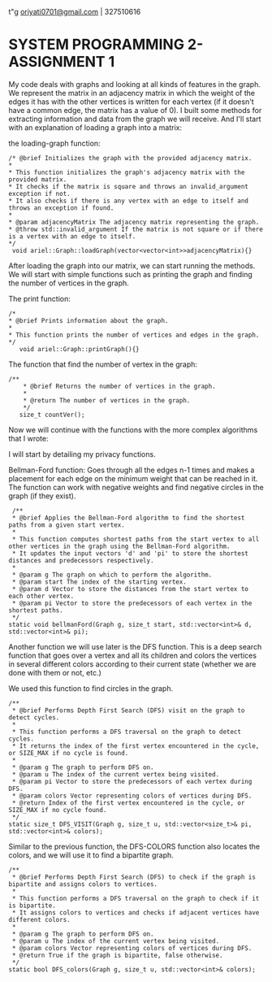 t"g oriyati0701@gmail.com | 327510616

# SYSTEM PROGRAMMING 2- ASSIGNMENT 1

My code deals with graphs and looking at all kinds of features in the graph.
We represent the matrix in an adjacency matrix in which the weight of the edges it has with the other vertices is written for each vertex (if it doesn't have a common edge, the matrix has a value of 0).
I built some methods for extracting information and data from the graph we will receive.
And I'll start with an explanation of loading a graph into a matrix:

 the loading-graph function:
 
    /* @brief Initializes the graph with the provided adjacency matrix.
    * 
    * This function initializes the graph's adjacency matrix with the provided matrix.
    * It checks if the matrix is square and throws an invalid_argument exception if not.
    * It also checks if there is any vertex with an edge to itself and throws an exception if found.
    * 
    * @param adjacencyMatrix The adjacency matrix representing the graph.
    * @throw std::invalid_argument If the matrix is not square or if there is a vertex with an edge to itself.
    */
     void ariel::Graph::loadGraph(vector<vector<int>>adjacencyMatrix){}

After loading the graph into our matrix, we can start running the methods.
We will start with simple functions such as printing the graph and finding the number of vertices in the graph.

The print function:

    /*
    * @brief Prints information about the graph.
    * 
    * This function prints the number of vertices and edges in the graph.
    */
       void ariel::Graph::printGraph(){}


 The function that find the number of vertex in the graph:

    /**
        * @brief Returns the number of vertices in the graph.
        * 
        * @return The number of vertices in the graph.
        */
       size_t countVer();

 Now we will continue with the functions with the more complex algorithms that I wrote:

I will start by detailing my privacy functions.

Bellman-Ford function:
Goes through all the edges n-1 times and makes a placement for each edge on the minimum weight that can be reached in it.
The function can work with negative weights and find negative circles in the graph (if they exist).

     /**
     * @brief Applies the Bellman-Ford algorithm to find the shortest paths from a given start vertex.
     * 
     * This function computes shortest paths from the start vertex to all other vertices in the graph using the Bellman-Ford algorithm.
     * It updates the input vectors 'd' and 'pi' to store the shortest distances and predecessors respectively.
     * 
     * @param g The graph on which to perform the algorithm.
     * @param start The index of the starting vertex.
     * @param d Vector to store the distances from the start vertex to each other vertex.
     * @param pi Vector to store the predecessors of each vertex in the shortest paths.
     */
    static void bellmanFord(Graph g, size_t start, std::vector<int>& d, std::vector<int>& pi);
  
Another function we will use later is the DFS function.
This is a deep search function that goes over a vertex and all its children and colors the vertices in several different colors according to their current state (whether we are done with them or not, etc.)

We used this function to find circles in the graph.

    /**
     * @brief Performs Depth First Search (DFS) visit on the graph to detect cycles.
     * 
     * This function performs a DFS traversal on the graph to detect cycles.
     * It returns the index of the first vertex encountered in the cycle, or SIZE_MAX if no cycle is found.
     * 
     * @param g The graph to perform DFS on.
     * @param u The index of the current vertex being visited.
     * @param pi Vector to store the predecessors of each vertex during DFS.
     * @param colors Vector representing colors of vertices during DFS.
     * @return Index of the first vertex encountered in the cycle, or SIZE_MAX if no cycle found.
     */
    static size_t DFS_VISIT(Graph g, size_t u, std::vector<size_t>& pi, std::vector<int>& colors);


Similar to the previous function, the DFS-COLORS function also locates the colors, and we will use it to find a bipartite graph.


    /**
     * @brief Performs Depth First Search (DFS) to check if the graph is bipartite and assigns colors to vertices.
     * 
     * This function performs a DFS traversal on the graph to check if it is bipartite.
     * It assigns colors to vertices and checks if adjacent vertices have different colors.
     * 
     * @param g The graph to perform DFS on.
     * @param u The index of the current vertex being visited.
     * @param colors Vector representing colors of vertices during DFS.
     * @return True if the graph is bipartite, false otherwise.
     */
    static bool DFS_colors(Graph g, size_t u, std::vector<int>& colors);

  
